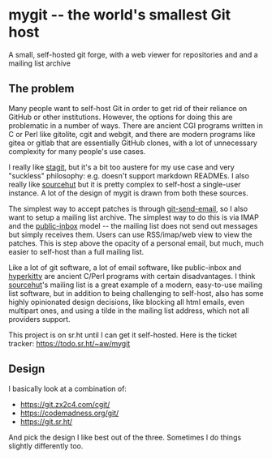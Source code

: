 # mygit -- the world's smallest Git host

A small, self-hosted git forge, with a web viewer for repositories and and a mailing list archive

## The problem

Many people want to self-host Git in order to get rid of their reliance on GitHub or other institutions. However, the options for doing this are problematic in a number of ways. There are ancient CGI programs written in C or Perl like gitolite, cgit and webgit, and there are modern programs like gitea or gitlab that are essentially GitHub clones, with a lot of unnecessary complexity for many people's use cases.

I really like [stagit](https://codemadness.org/stagit.html), but it's a bit too austere for my use case and very "suckless" philosophy: e.g. doesn't support markdown READMEs. I also really like [sourcehut](https://git.sr.ht/) but it is pretty complex to self-host a single-user instance. A lot of the design of mygit is drawn from both these sources.

The simplest way to accept patches is through [git-send-email](https://git-scm.com/docs/git-send-email), so I also want to setup a mailing list archive. The simplest way to do this is via IMAP and the [public-inbox](https://public-inbox.org/README.html) model -- the mailing list does not send out messages but simply receives them. Users can use RSS/imap/web view to view the patches. This is step above the opacity of a personal email, but much, much easier to self-host than a full mailing list.

Like a lot of git software, a lot of email software, like public-inbox and [hyperkitty](https://github.com/hypermail-project/hypermail) are ancient C/Perl programs with certain disadvantages. I think [sourcehut](https://lists.sr.ht)'s mailing list is a great example of a modern, easy-to-use mailing list software, but in addition to being challenging to self-host, also has some highly opinionated design decisions, like blocking all html emails, even multipart ones, and using a tilde in the mailing list address, which not all providers support.

This project is on sr.ht until I can get it self-hosted. Here is the ticket tracker: https://todo.sr.ht/~aw/mygit

## Design

I basically look at a combination of:

* https://git.zx2c4.com/cgit/
* https://codemadness.org/git/
* https://git.sr.ht/

And pick the design I like best out of the three. Sometimes I do things slightly differently too.
